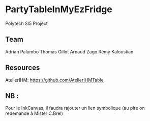 # PartyTableInMyEzFridge
Polytech SI5 Project

## Team

Adrian Palumbo
Thomas Gillot
Arnaud Zago
Rémy Kaloustian

## Resources

AtelierIHM:
https://github.com/AtelierIHMTable

## NB : 
Pour le InkCanvas, il faudra rajouter un lien symbolique (au pire on redemande à Mister C.Brel)